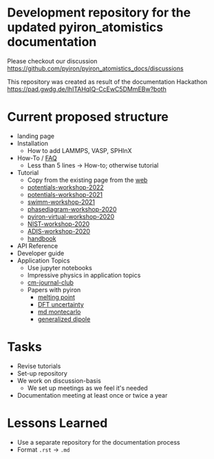 # Development repository for the updated pyiron_atomistics documentation
Please checkout our discussion https://github.com/pyiron/pyiron_atomistics_docs/discussions 

This repository was created as result of the documentation Hackathon https://pad.gwdg.de/lhITAHqIQ-CcEwC5DMmEBw?both

# Current proposed structure
- landing page
- Installation
    - How to add LAMMPS, VASP, SPHInX
- How-To / [FAQ](https://pyiron.readthedocs.io/en/latest/source/faq.html)
    - Less than 5 lines -> How-to; otherwise tutorial
- Tutorial
    - Copy from the existing page from the [web](https://pyiron.readthedocs.io/en/latest/source/examples.html) 
    - [potentials-workshop-2022](http://pyiron.org/potentials-workshop-2022/intro.html) 
    - [potentials-workshop-2021](https://github.com/pyiron/potentials-workshop-2021)
    - [swimm-workshop-2021](https://github.com/pyiron/swimm-workshop-2021)
    - [phasediagram-workshop-2020](https://pyiron.org/phasediagram-workshop-2020/Introduction.html)
    - [pyiron-virtual-workshop-2020](https://pyiron.org/pyiron-virtual-workshop-2020/README.html)
    - [NIST-workshop-2020](https://github.com/pyiron/NIST-workshop-2020)
    - [ADIS-workshop-2020](https://github.com/pyiron/ADIS-workshop-2020)
    - [handbook](https://github.com/eisenforschung/pyiron-meeting-mpie/tree/master/handbook)
- API Reference
- Developer guide
- Application Topics
    - Use jupyter notebooks
    - Impressive physics in application topics
    - [cm-journal-club](https://github.com/eisenforschung/cm-journal-club)
    - Papers with pyiron
        - [melting point](https://github.com/pyiron/pyiron_meltingpoint)
        - [DFT uncertainty](https://github.com/pyiron/pyiron-dft-uncertainty)
        - [md montecarlo](https://github.com/pyiron/pyiron_md_montecarlo)
        - [generalized dipole](https://github.com/pyiron/pyiron_generalized_dipole)

# Tasks
- Revise tutorials
- Set-up repository
- We work on discussion-basis
    - We set up meetings as we feel it's needed
- Documentation meeting at least once or twice a year

# Lessons Learned
- Use a separate repository for the documentation process
- Format `.rst` -> `.md`
